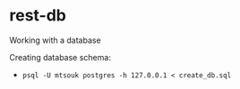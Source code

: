 # rest-db
Working with a database

Creating database schema:
- `psql -U mtsouk postgres -h 127.0.0.1 < create_db.sql`

